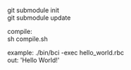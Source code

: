git submodule init <br />
git submodule update <br />

compile: <br />
sh compile.sh <br />

example: ./bin/bci -exec hello_world.rbc <br />
out: 'Hello World!'
